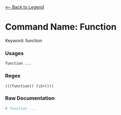 [<-- Back to Legend](../legend.md)

# Command Name: Function
Keyword: function

### Usages
```
function ...
```

### Regex
```regexp
(((function)( (\S+))))
```

### Raw Documentation
```yml
# function ...
```
